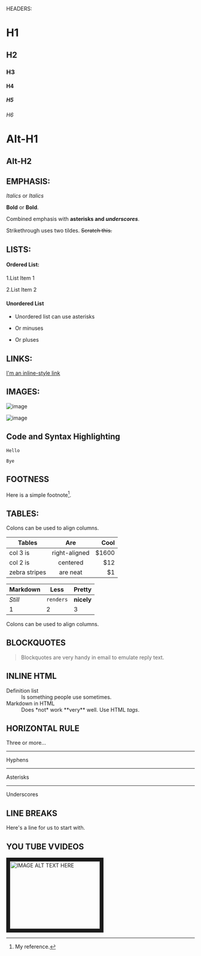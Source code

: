 HEADERS:
# H1
## H2
### H3
#### H4
##### H5
###### H6

Alt-H1
======
Alt-H2
------

## EMPHASIS:

*Italics*  or  _Italics_ 

 **Bold** or __Bold__.
 
Combined emphasis with **asterisks and _underscores_**.

Strikethrough uses two tildes. ~~Scratch this.~~

## LISTS:

#### Ordered List:

1.List Item 1

2.List Item 2

#### Unordered List

* Unordered list can use asterisks
- Or minuses
+ Or pluses

## LINKS:

[I'm an inline-style link](https://www.google.com)

## IMAGES:

![image](https://user-images.githubusercontent.com/110591443/233267369-e33a2ef5-f865-43a2-9be7-637b934227eb.png)

![image](https://user-images.githubusercontent.com/110591443/233837020-6b5f88ab-67b0-4c36-8817-e6aa52fe92ba.png)


## Code and Syntax Highlighting
```
Hello
```
```
Bye
```

## FOOTNESS
Here is a simple footnote[^1].
[^1]: My reference.

## TABLES:

Colons can be used to align columns.

| Tables        | Are           | Cool  |
| ------------- |:-------------:| -----:|
| col 3 is      | right-aligned | $1600 |
| col 2 is      | centered      |   $12 |
| zebra stripes | are neat      |    $1 |


Markdown | Less | Pretty
--- | --- | ---
*Still* | `renders` | **nicely**
1 | 2 | 3
Colons can be used to align columns.

## BLOCKQUOTES
> Blockquotes are very handy in email to emulate reply text.

## INLINE HTML

<dl>
  <dt>Definition list</dt>
  <dd>Is something people use sometimes.</dd>

  <dt>Markdown in HTML</dt>
  <dd>Does *not* work **very** well. Use HTML <em>tags</em>.</dd>
</dl>

## HORIZONTAL RULE

Three or more...

---
Hyphens

***
Asterisks

___
Underscores

## LINE BREAKS
Here's a line for us to start with.

## YOU TUBE VVIDEOS
<a href="https://www.youtube.com/watch?v=WkmzcZeROSw"><img src="https://user-images.githubusercontent.com/110591443/233837926-d9f8407a-9595-4811-a477-d7ca1087dc60.png" alt="IMAGE ALT TEXT HERE" width="240" height="180" border="10" /></a>






